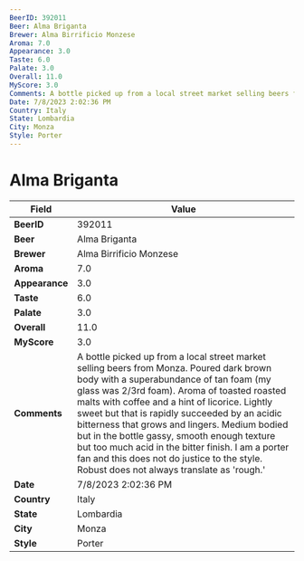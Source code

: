```yaml
---
BeerID: 392011
Beer: Alma Briganta
Brewer: Alma Birrificio Monzese
Aroma: 7.0
Appearance: 3.0
Taste: 6.0
Palate: 3.0
Overall: 11.0
MyScore: 3.0
Comments: A bottle picked up from a local street market selling beers from Monza. Poured dark brown body with a superabundance of tan foam (my glass was 2/3rd foam). Aroma of toasted roasted malts with coffee and a hint of licorice. Lightly sweet but that is rapidly succeeded by an acidic bitterness that grows and lingers. Medium bodied but in the bottle gassy, smooth enough texture but too much acid in the bitter finish. I am a porter fan and this does not do justice to the style. Robust does not always translate as 'rough.'
Date: 7/8/2023 2:02:36 PM
Country: Italy
State: Lombardia
City: Monza
Style: Porter
---
```


# Alma Briganta

| Field         | Value |
|---------------|-------|
| **BeerID** | 392011 |
| **Beer** | Alma Briganta |
| **Brewer** | Alma Birrificio Monzese |
| **Aroma** | 7.0 |
| **Appearance** | 3.0 |
| **Taste** | 6.0 |
| **Palate** | 3.0 |
| **Overall** | 11.0 |
| **MyScore** | 3.0 |
| **Comments** | A bottle picked up from a local street market selling beers from Monza. Poured dark brown body with a superabundance of tan foam (my glass was 2/3rd foam). Aroma of toasted roasted malts with coffee and a hint of licorice. Lightly sweet but that is rapidly succeeded by an acidic bitterness that grows and lingers. Medium bodied but in the bottle gassy, smooth enough texture but too much acid in the bitter finish. I am a porter fan and this does not do justice to the style. Robust does not always translate as 'rough.' |
| **Date** | 7/8/2023 2:02:36 PM |
| **Country** | Italy |
| **State** | Lombardia |
| **City** | Monza |
| **Style** | Porter |
